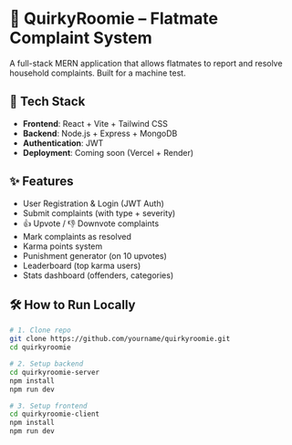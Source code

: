 # 🏡 QuirkyRoomie – Flatmate Complaint System

A full-stack MERN application that allows flatmates to report and resolve household complaints. Built for a machine test.

## 🔧 Tech Stack

- **Frontend**: React + Vite + Tailwind CSS
- **Backend**: Node.js + Express + MongoDB
- **Authentication**: JWT
- **Deployment**: Coming soon (Vercel + Render)

## ✨ Features

-  User Registration & Login (JWT Auth)
-  Submit complaints (with type + severity)
- 👍 Upvote / 👎 Downvote complaints
-  Mark complaints as resolved
-  Karma points system
-  Punishment generator (on 10 upvotes)
-  Leaderboard (top karma users)
-  Stats dashboard (offenders, categories)

## 🛠️ How to Run Locally

```bash
# 1. Clone repo
git clone https://github.com/yourname/quirkyroomie.git
cd quirkyroomie

# 2. Setup backend
cd quirkyroomie-server
npm install
npm run dev

# 3. Setup frontend
cd quirkyroomie-client
npm install
npm run dev
